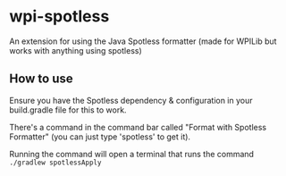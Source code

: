# wpi-spotless

An extension for using the Java Spotless formatter (made for WPILib but works with anything using spotless)

## How to use
Ensure you have the Spotless dependency & configuration in your build.gradle file for this to work.

There's a command in the command bar called "Format with Spotless Formatter" (you can just type 'spotless' to get it).

Running the command will open a terminal that runs the command `./gradlew spotlessApply` 
